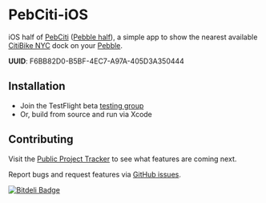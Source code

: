 # PebCiti-iOS

iOS half of [PebCiti](http://github.com/joemasilotti/PebCiti) ([Pebble half](https://github.com/joemasilotti/PebCiti-Pebble)), a simple app to show the nearest available [CitiBike NYC](http://citibikenyc.com/) dock on your [Pebble](https://getpebble.com/).

**UUID**: F6BB82D0-B5BF-4EC7-A97A-405D3A350444

## Installation

* Join the TestFlight beta [testing group](http://tflig.ht/10N3HIH)
* Or, build from source and run via Xcode

## Contributing

Visit the [Public Project Tracker](https://www.pivotaltracker.com/projects/928128/) to see what features are coming next.

Report bugs and request features via [GitHub issues](https://github.com/joemasilotti/PebCiti-iOS/issues).


[![Bitdeli Badge](https://d2weczhvl823v0.cloudfront.net/joemasilotti/pebciti-ios/trend.png)](https://bitdeli.com/free "Bitdeli Badge")

